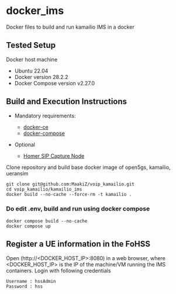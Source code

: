 # docker_ims
Docker files to build and run kamailio IMS in a docker

## Tested Setup

Docker host machine

- Ubuntu 22.04
- Docker version 28.2.2
- Docker Compose version v2.27.0

## Build and Execution Instructions

* Mandatory requirements:
	* [docker-ce](https://docs.docker.com/install/linux/docker-ce/ubuntu)
	* [docker-compose](https://docs.docker.com/compose)

* Optional
	* [Homer SIP Capture Node](https://github.com/sipcapture/homer/wiki/Quick-Install#-docker-install)

Clone repository and build base docker image of open5gs, kamailio, ueransim

```
git clone git@github.com:MaakiZ/voip_kamailio.git
cd voip_kamailio/kamailio_ims
docker build --no-cache --force-rm -t kamailio .
```

### Do edit .env, build and run using docker compose

```
docker compose build --no-cache
docker compose up
```

## Register a UE information in the FoHSS

Open (http://<DOCKER_HOST_IP>:8080) in a web browser, where <DOCKER_HOST_IP> is the IP of the machine/VM running the IMS containers. Login with following credentials
```
Username : hssAdmin
Password : hss
```


